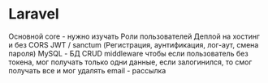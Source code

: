 # Laravel

Основной core - нужно изучать
Роли пользователей
Деплой на хостинг и без CORS
JWT / sanctum (Регистрация, аунтификация, лог-аут, смена пароля)
MySQL - БД
CRUD 
middleware чтобы если пользователь без токена, мог получать только одни данные, если залогинился, то смог получать все и мог удалять
email - рассылка
